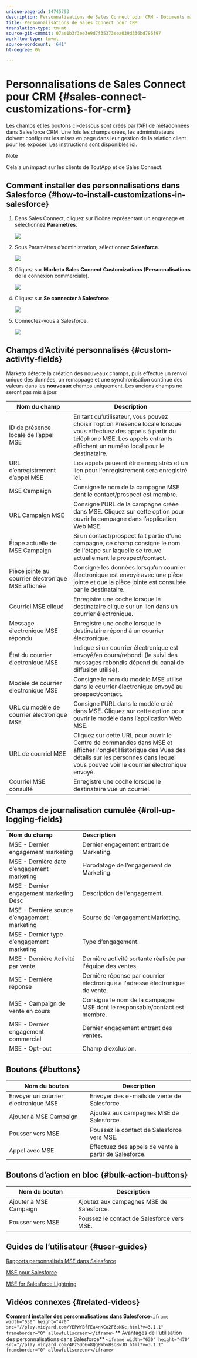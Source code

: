 ```yaml
---
unique-page-id: 14745793
description: Personnalisations de Sales Connect pour CRM - Documents marketing - Documentation sur les produits
title: Personnalisations de Sales Connect pour CRM
translation-type: tm+mt
source-git-commit: 07ae1b3f3ee3e9d7f35373eea039d336bd786f97
workflow-type: tm+mt
source-wordcount: '641'
ht-degree: 0%

---
```



# Personnalisations de Sales Connect pour CRM {#sales-connect-customizations-for-crm}

Les champs et les boutons ci-dessous sont créés par l’API de métadonnées dans Salesforce CRM. Une fois les champs créés, les administrateurs doivent configurer les mises en page dans leur gestion de la relation client pour les exposer. Les instructions sont disponibles [ici](http://docs.marketo.com/display/docs/assets/marketo-sales-engage-for-salesforce-installation-and-success-guide.pdf).

>[!NOTE]
>
>Cela a un impact sur les clients de ToutApp et de Sales Connect.

## Comment installer des personnalisations dans Salesforce {#how-to-install-customizations-in-salesforce}

1. Dans Sales Connect, cliquez sur l&#39;icône représentant un engrenage et sélectionnez **Paramètres**.

   ![](assets/one.png)

1. Sous Paramètres d’administration, sélectionnez **Salesforce**.

   ![](assets/two.png)

1. Cliquez sur **Marketo Sales Connect Customizations (Personnalisations** de la connexion commerciale).

   ![](assets/three.png)

1. Cliquez sur **Se connecter à Salesforce**.

   ![](assets/four.png)

1. Connectez-vous à Salesforce.

   ![](assets/five.png)

## Champs d’Activité personnalisés {#custom-activity-fields}

Marketo détecte la création des nouveaux champs, puis effectue un renvoi unique des données, un remappage et une synchronisation continue des valeurs dans les **nouveaux** champs uniquement. Les anciens champs ne seront pas mis à jour.

| **Nom du champ** | **Description** |
|---|---|
| ID de présence locale de l’appel MSE | En tant qu’utilisateur, vous pouvez choisir l’option Présence locale lorsque vous effectuez des appels à partir du téléphone MSE. Les appels entrants affichent un numéro local pour le destinataire. |
| URL d’enregistrement d’appel MSE | Les appels peuvent être enregistrés et un lien pour l&#39;enregistrement sera enregistré ici. |
| MSE Campaign | Consigne le nom de la campagne MSE dont le contact/prospect est membre. |
| URL Campaign MSE | Consigne l’URL de la campagne créée dans MSE. Cliquez sur cette option pour ouvrir la campagne dans l’application Web MSE. |
| Étape actuelle de MSE Campaign | Si un contact/prospect fait partie d&#39;une campagne, ce champ consigne le nom de l&#39;étape sur laquelle se trouve actuellement le prospect/contact. |
| Pièce jointe au courrier électronique MSE affichée | Consigne les données lorsqu’un courrier électronique est envoyé avec une pièce jointe et que la pièce jointe est consultée par le destinataire. |
| Courriel MSE cliqué | Enregistre une coche lorsque le destinataire clique sur un lien dans un courrier électronique. |
| Message électronique MSE répondu | Enregistre une coche lorsque le destinataire répond à un courrier électronique. |
| État du courrier électronique MSE | Indique si un courrier électronique est envoyé/en cours/rebondi (le suivi des messages rebondis dépend du canal de diffusion utilisé). |
| Modèle de courrier électronique MSE | Consigne le nom du modèle MSE utilisé dans le courrier électronique envoyé au prospect/contact. |
| URL du modèle de courrier électronique MSE | Consigne l’URL dans le modèle créé dans MSE. Cliquez sur cette option pour ouvrir le modèle dans l’application Web MSE. |
| URL de courriel MSE | Cliquez sur cette URL pour ouvrir le Centre de commandes dans MSE et afficher l&#39;onglet Historique des Vues des détails sur les personnes dans lequel vous pouvez voir le courrier électronique envoyé. |
| Courriel MSE consulté | Enregistre une coche lorsque le destinataire vue un courriel. |

## Champs de journalisation cumulée {#roll-up-logging-fields}

<table> 
 <colgroup> 
  <col> 
  <col> 
 </colgroup> 
 <tbody> 
  <tr> 
   <td><strong>Nom du champ</strong></td> 
   <td><strong>Description</strong></td> 
  </tr> 
  <tr> 
   <td>MSE - Dernier engagement marketing</td> 
   <td>Dernier engagement entrant de Marketing. </td> 
  </tr> 
  <tr> 
   <td>MSE - Dernière date d’engagement marketing</td> 
   <td>Horodatage de l’engagement de Marketing.</td> 
  </tr> 
  <tr> 
   <td>MSE - Dernier engagement marketing Desc</td> 
   <td>Description de l’engagement.</td> 
  </tr> 
  <tr> 
   <td>MSE - Dernière source d’engagement marketing</td> 
   <td>Source de l’engagement Marketing.</td> 
  </tr> 
  <tr> 
   <td colspan="1">MSE - Dernier type d’engagement marketing</td> 
   <td colspan="1">Type d’engagement.</td> 
  </tr> 
  <tr> 
   <td colspan="1">MSE - Dernière Activité par vente<br></td> 
   <td colspan="1">Dernière activité sortante réalisée par l'équipe des ventes.</td> 
  </tr> 
  <tr> 
   <td colspan="1">MSE - Dernière réponse</td> 
   <td colspan="1">Dernière réponse par courrier électronique à l'adresse électronique de vente.</td> 
  </tr> 
  <tr> 
   <td colspan="1">MSE - Campaign de vente en cours</td> 
   <td colspan="1">Consigne le nom de la campagne MSE dont le responsable/contact est membre.</td> 
  </tr> 
  <tr> 
   <td colspan="1">MSE - Dernier engagement commercial</td> 
   <td colspan="1">Dernier engagement entrant des ventes. </td> 
  </tr> 
  <tr> 
   <td colspan="1">MSE - Opt-out</td> 
   <td colspan="1">Champ d’exclusion.</td> 
  </tr> 
 </tbody> 
</table>

## Boutons {#buttons}

| **Nom du bouton** | **Description** |
|---|---|
| Envoyer un courrier électronique MSE | Envoyer des e-mails de vente de Salesforce. |
| Ajouter à MSE Campaign | Ajoutez aux campagnes MSE de Salesforce. |
| Pousser vers MSE | Poussez le contact de Salesforce vers MSE. |
| Appel avec MSE | Effectuez des appels de vente à partir de Salesforce. |

## Boutons d’action en bloc {#bulk-action-buttons}

| **Nom du bouton** | **Description** |
|---|---|
| Ajouter à MSE Campaign | Ajoutez aux campagnes MSE de Salesforce. |
| Pousser vers MSE | Poussez le contact de Salesforce vers MSE. |

## Guides de l’utilisateur {#user-guides}

[Rapports personnalisés MSE dans Salesforce](http://docs.marketo.com/display/docs/assets/mse-custom-reports-in-sf.docx)

[MSE pour Salesforce](http://docs.marketo.com/display/docs/assets/mse-for-sf-classic.pdf)

[MSE for Salesforce Lightning](http://s3.amazonaws.com/tout-user-store/salesforce/assets/SF+Guide+for+Lightning.pdf)

## Vidéos connexes {#related-videos}

**Comment installer des personnalisations dans Salesforce**`<iframe width="630" height="470" src="//play.vidyard.com/YEPWYBfFEa4nKCo2F6bKKc.html?v=3.1.1" frameborder="0" allowfullscreen></iframe>` ** Avantages de l&#39;utilisation des personnalisations dans Salesforce**
`<iframe width="630" height="470" src="//play.vidyard.com/4PzSDb6o8Qg8WbvBsq8wJD.html?v=3.1.1" frameborder="0" allowfullscreen></iframe>`